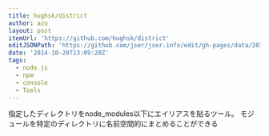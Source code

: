 ```yaml
---
title: hughsk/district
author: azu
layout: post
itemUrl: 'https://github.com/hughsk/district'
editJSONPath: 'https://github.com/jser/jser.info/edit/gh-pages/data/2014/10/index.json'
date: '2014-10-20T13:09:20Z'
tags:
  - node.js
  - npm
  - console
  - Tools
---
```

指定したディレクトリをnode_modules以下にエイリアスを貼るツール。
モジュールを特定のディレクトリに名前空間的にまとめることができる

